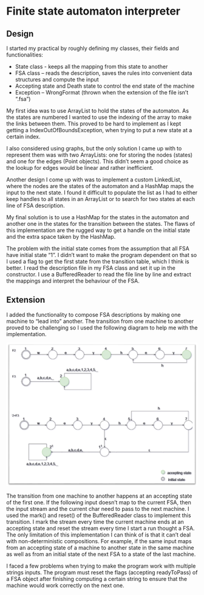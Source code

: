 # Finite state automaton interpreter 

## Design 
I started my practical by roughly defining my classes, their fields and functionalities: 
 - State class - keeps all the mapping from this state to another  
 - FSA class – reads the description, saves the rules into convenient data structures and compute the input 
 - Accepting state and Death state to control the end state of the machine 
 - Exception – WrongFormat (thrown when the extension of the file isn’t “.fsa”) 

My first idea was to use ArrayList to hold the states of the automaton. As the states are numbered I wanted to use the indexing of the array to make the links between them. This proved to be hard to implement as I kept getting a IndexOutOfBoundsException, when trying to put a new state at a certain index.  

I also considered using graphs, but the only solution I came up with to represent them was with two ArrayLists: one for storing the nodes (states) and one for the edges (Point objects). This didn’t seem a good choice as the lookup for edges would be linear and rather inefficient. 

Another design I come up with was to implement a custom LinkedList, where the nodes are the states of the automaton and a HashMap maps the input to the next state. I found it difficult to populate the list as I had to either keep handles to all states in an ArrayList or to search for two states at each line of FSA description. 

My final solution is to use a HashMap for the states in the automaton and another one in the states for the transition between the states. The flaws of this implementation are the rugged way to get a handle on the initial state and the extra space taken by the HashMap. 

The problem with the initial state comes from the assumption that all FSA have initial state “1”. I didn’t want to make the program dependent on that so I used a flag to get the first state from the transition table, which I think is better. 
I read the description file in my FSA class and set it up in the constructor. I use a BufferedReader to read the file line by line and extract the mappings and interpret the behaviour of the FSA.  
 
## Extension 
I added the functionality to compose FSA descriptions by making one machine to “lead into” another. The transition from one machine to another proved to be challenging so I used the following diagram to help me with the implementation.  

![Diagram of FSA transition](fsadiagram.png?raw=true)

The transition from one machine to another happens at an accepting state of the first one. If the following input doesn’t map to the current FSA, then the input stream and the current char need to pass to the next machine. I used the mark() and reset() of the BufferedReader class to implement this transition. I mark the stream every time the current machine ends at an accepting state and reset the stream every time I start a run thought a FSA. The only limitation of this implementation I can think of is that it can’t deal with non-deterministic compositions. For example, if the same input maps from an accepting state of a machine to another state in the same machine as well as from an initial state of the next FSA to a state of the last machine.  
  
I faced a few problems when trying to make the program work with multiple strings inputs. The program must reset the flags (accepting readyToPass) of a FSA object after finishing computing a certain string to ensure that the machine would work correctly on the next one. 
